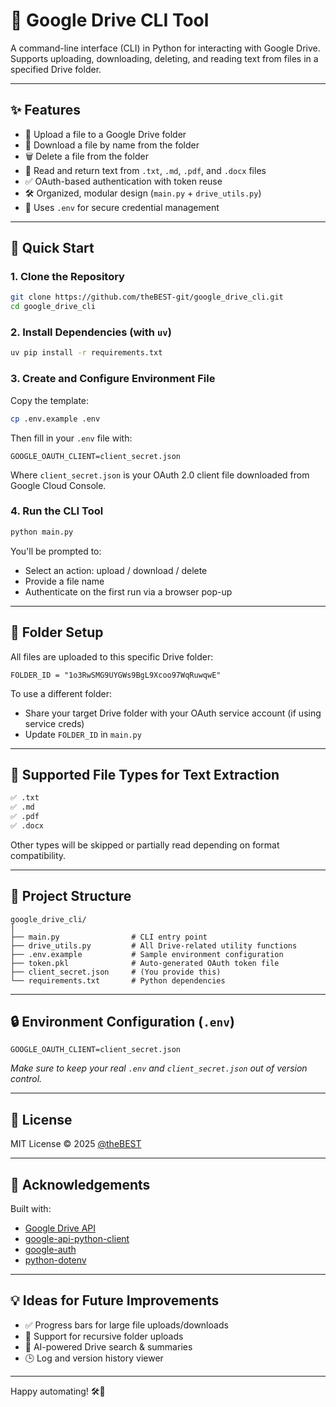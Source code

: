 # 📁 Google Drive CLI Tool

A command-line interface (CLI) in Python for interacting with Google Drive.  
Supports uploading, downloading, deleting, and reading text from files in a specified Drive folder.

---

## ✨ Features

- 🔼 Upload a file to a Google Drive folder  
- 🔽 Download a file by name from the folder  
- 🗑️ Delete a file from the folder  
- 📖 Read and return text from `.txt`, `.md`, `.pdf`, and `.docx` files  
- ✅ OAuth-based authentication with token reuse  
- 🛠️ Organized, modular design (`main.py` + `drive_utils.py`)  
- 🔐 Uses `.env` for secure credential management  

---

## 🚀 Quick Start

### 1. Clone the Repository

```bash
git clone https://github.com/theBEST-git/google_drive_cli.git
cd google_drive_cli
````

### 2. Install Dependencies (with `uv`)

```bash
uv pip install -r requirements.txt
```

### 3. Create and Configure Environment File

Copy the template:

```bash
cp .env.example .env
```

Then fill in your `.env` file with:

```env
GOOGLE_OAUTH_CLIENT=client_secret.json
```

Where `client_secret.json` is your OAuth 2.0 client file downloaded from Google Cloud Console.

### 4. Run the CLI Tool

```bash
python main.py
```

You'll be prompted to:

* Select an action: upload / download / delete
* Provide a file name
* Authenticate on the first run via a browser pop-up

---

## 📁 Folder Setup

All files are uploaded to this specific Drive folder:

```
FOLDER_ID = "1o3RwSMG9UYGWs9BgL9Xcoo97WqRuwqwE"
```

To use a different folder:

* Share your target Drive folder with your OAuth service account (if using service creds)
* Update `FOLDER_ID` in `main.py`

---

## 📄 Supported File Types for Text Extraction

```txt
✅ .txt  
✅ .md  
✅ .pdf  
✅ .docx
```

Other types will be skipped or partially read depending on format compatibility.

---

## 🧪 Project Structure

```
google_drive_cli/
│
├── main.py                # CLI entry point
├── drive_utils.py         # All Drive-related utility functions
├── .env.example           # Sample environment configuration
├── token.pkl              # Auto-generated OAuth token file
├── client_secret.json     # (You provide this)
└── requirements.txt       # Python dependencies
```

---

## 🔒 Environment Configuration (`.env`)

```env
GOOGLE_OAUTH_CLIENT=client_secret.json
```

*Make sure to keep your real `.env` and `client_secret.json` out of version control.*

---

## 📜 License

MIT License © 2025 [@theBEST](https://github.com/theBEST-git)

---

## 🙌 Acknowledgements

Built with:

* [Google Drive API](https://developers.google.com/drive)
* [google-api-python-client](https://github.com/googleapis/google-api-python-client)
* [google-auth](https://github.com/googleapis/google-auth-library-python)
* [python-dotenv](https://github.com/theskumar/python-dotenv)

---

## 💡 Ideas for Future Improvements

* ✅ Progress bars for large file uploads/downloads
* 📂 Support for recursive folder uploads
* 🧠 AI-powered Drive search & summaries
* 🕒 Log and version history viewer

---

Happy automating! 🛠️📁

